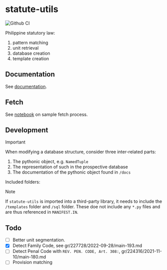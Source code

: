 # statute-utils

![Github CI](https://github.com/justmars/statute-utils/actions/workflows/ci.yml/badge.svg)

Philippine statutory law:

1. pattern matching
2. unit retrieval
3. database creation
4. template creation

## Documentation

See [documentation](https://justmars.github.io/statute-utils).

## Fetch

See [notebook](notebooks/web.ipynb) on sample fetch process.

## Development

> [!IMPORTANT]
> When modifying a database structure, consider three inter-related parts:
>
> 1. The pythonic object, e.g. `NamedTuple`
> 2. The representation of such in the prospective database
> 3. The documentation of the pythonic object found in `/docs`

Included folders:

> [!NOTE]
> If `statute-utils` is imported into a third-party library, it needs to include the `/templates` folder and `/sql` folder. These doe not include any `*.py` files and are thus referenced in `MANIFEST.IN`.

## Todo

- [ ] Better unit segmentation.
- [x] Detect Family Code, see gr/227728/2022-09-28/main-193.md
- [ ] Detect Penal Code with `REV. PEN. CODE, Art. 308:`, gr/224316/2021-11-10/main-180.md
- [ ] Provision matching
